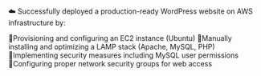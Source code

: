 ☁️ Successfully deployed a production-ready WordPress website on AWS infrastructure by:

🔹Provisioning and configuring an EC2 instance (Ubuntu)
🔹Manually installing and optimizing a LAMP stack (Apache, MySQL, PHP)
🔹Implementing security measures including MySQL user permissions
🔹Configuring proper network security groups for web access